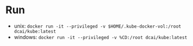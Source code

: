 # Run

- unix: `docker run -it --privileged -v $HOME/.kube-docker-vol:/root dcai/kube:latest`
- windows: `docker run -it --privileged -v %CD:/root dcai/kube:latest`
